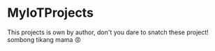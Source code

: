 # MyIoTProjects
This projects is own by author, don't you dare to snatch these project! sombong tikang mama 😡
